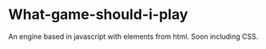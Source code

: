 # What-game-should-i-play
An engine based in javascript with elements from html. Soon including CSS.
